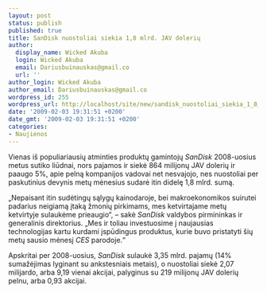 ```yaml
---
layout: post
status: publish
published: true
title: SanDisk nuostoliai siekia 1,8 mlrd. JAV dolerių
author:
  display_name: Wicked Akuba
  login: Wicked Akuba
  email: Dariusbuinauskas@gmail.co
  url: ''
author_login: Wicked Akuba
author_email: Dariusbuinauskas@gmail.co
wordpress_id: 255
wordpress_url: http://localhost/site/new/sandisk_nuostoliai_siekia_1_8_mlrd_jav_doleriu/
date: '2009-02-03 19:31:51 +0200'
date_gmt: '2009-02-03 19:31:51 +0200'
categories:
- Naujienos
---
```

<p>Vienas iš populiariausių atminties produktų gamintojų <i>SanDisk</i> 2008-uosius metus sutiko liūdnai, nors pajamos ir siekė 864 milijonų JAV dolerių ir paaugo 5%, apie pelną kompanijos vadovai net nesvajojo, nes nuostoliai per paskutinius devynis metų mėnesius sudarė itin didelę 1,8 mlrd. sumą.  </p>
<p>„Nepaisant itin sudėtingų sąlygų kainodaroje, bei makroekonomikos suirutei padarius neigiamą įtaką žmonių pirkimams, mes ketvirtajame metų ketvirtyje sulaukėme prieaugio“, – sakė <i>SanDisk</i> valdybos pirmininkas ir generalinis direktorius. „Mes ir toliau investuosime į naujausias technologijas kartu kurdami įspūdingus produktus, kurie buvo pristatyti šių metų sausio mėnesį <i>CES</i> parodoje.“ </p>
<p>Apskritai per 2008-uosius, <i>SanDisk</i> sulaukė 3,35 mlrd. pajamų (14% sumažėjimas lyginant su ankstesniais metais), o nuostoliai siekė  2,07 milijardo, arba 9,19 vienai akcijai, palyginus su 219 milijonų JAV dolerių pelnu, arba 0,93 akcijai.</p>
